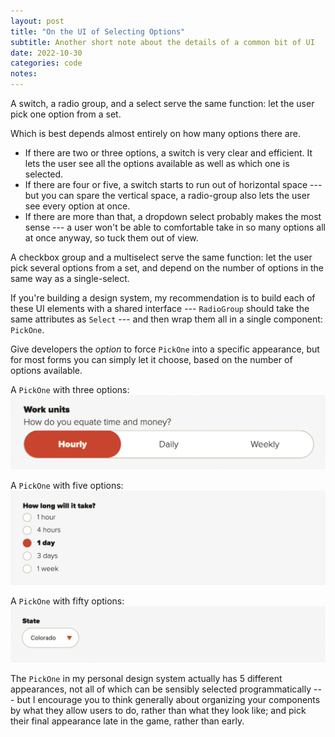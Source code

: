 ```yaml
---
layout: post
title: "On the UI of Selecting Options"
subtitle: Another short note about the details of a common bit of UI
date: 2022-10-30
categories: code
notes:
---
```


A switch, a radio group, and a select serve the same function: let the user pick one option from a set.

Which is best depends almost entirely on how many options there are.

- If there are two or three options, a switch is very clear and efficient. It lets the user see all the options available as well as which one is selected.
- If there are four or five, a switch starts to run out of horizontal space --- but you can spare the vertical space, a radio-group also lets the user see every option at once.
- If there are more than that, a dropdown select probably makes the most sense --- a user won't be able to comfortable take in so many options all at once anyway, so tuck them out of view.

A checkbox group and a multiselect serve the same function: let the user pick several options from a set, and depend on the number of options in the same way as a single-select.

If you're building a design system, my recommendation is to build each of these UI elements with a shared interface --- `RadioGroup` should take the same attributes as `Select` --- and then wrap them all in a single component: `PickOne`.

Give developers the _option_ to force `PickOne` into a specific appearance, but for most forms you can simply let it choose, based on the number of options available.

A `PickOne` with three options:
![A switch with three side-by-side options](/assets/images/pick-3.png)

A `PickOne` with five options:
![A list of 5 radio buttons](/assets/images/pick-5.png)

A `PickOne` with fifty options:
![A dropdown](/assets/images/pick-50.png)

The `PickOne` in my personal design system actually has 5 different appearances, not all of which can be sensibly selected programmatically --- but I encourage you to think generally about organizing your components by what they allow users to do, rather than what they look like; and pick their final appearance late in the game, rather than early.
 